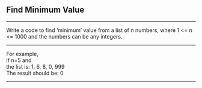 ## Find Minimum Value
---
Write a code to find ‘minimum’ value from a list of n numbers, where 1 <= n <= 1000 and the numbers can be any integers.

---
For example, <br> if n=5 and <br> the list is: 1, 6, 8, 0, 999 <br>
The result should be: 0

---


